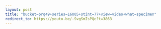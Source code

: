 ```yaml
---
layout: post
title: "bucket=prq49+series=16005+stint=77+view=video+what=specimen"
redirect_to: https://youtu.be/-SvgSmIsPQc?t=3863
---
```

